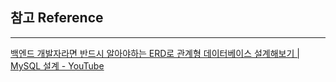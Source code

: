 



## 참고 Reference
---
[백엔드 개발자라면 반드시 알아야하는 ERD로 관계형 데이터베이스 설계해보기 | MySQL 설계 - YouTube](https://www.youtube.com/watch?v=jsOPr3QfMW0)

